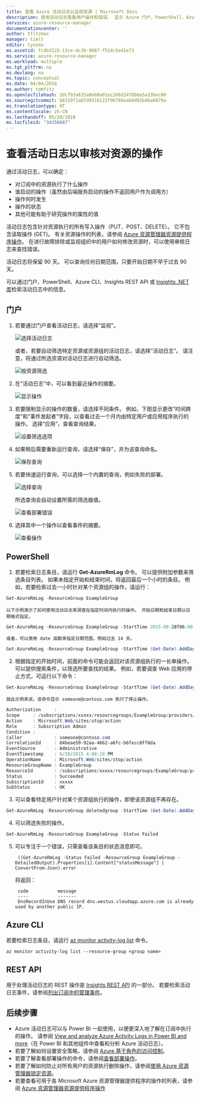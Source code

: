 ```yaml
---
title: 查看 Azure 活动日志以监视资源 | Microsoft Docs
description: 使用活动日志查看用户操作和错误。 显示 Azure 门户、PowerShell、Azure CLI 和 REST。
services: azure-resource-manager
documentationcenter: ''
author: tfitzmac
manager: timlt
editor: tysonn
ms.assetid: fcdb3125-13ce-4c3b-9087-f514c5e41e73
ms.service: azure-resource-manager
ms.workload: multiple
ms.tgt_pltfrm: na
ms.devlang: na
ms.topic: conceptual
ms.date: 04/04/2018
ms.author: tomfitz
ms.openlocfilehash: 2dcf93a635a8eb0a01ec266d2478b6e5a336ec00
ms.sourcegitcommit: b6319f1a87d9316122f96769aab0d92b46a6879a
ms.translationtype: HT
ms.contentlocale: zh-CN
ms.lasthandoff: 05/20/2018
ms.locfileid: "34358687"
---
```

# <a name="view-activity-logs-to-audit-actions-on-resources"></a>查看活动日志以审核对资源的操作

通过活动日志，可以确定：

* 对订阅中的资源执行了什么操作
* 谁启动的操作（虽然由后端服务启动的操作不返回用户作为调用方）
* 操作何时发生
* 操作的状态
* 其他可能有助于研究操作的属性的值

活动日志包含针对资源执行的所有写入操作（PUT、POST、DELETE）。 它不包含读取操作 (GET)。 有关资源操作的列表，请参阅 [Azure 资源管理器资源提供程序操作](../role-based-access-control/resource-provider-operations.md)。 在进行故障排除或监视组织中的用户如何修改资源时，可以使用审核日志来查找错误。

活动日志将保留 90 天。 可以查询任何日期范围，只要开始日期不早于过去 90 天。



可以通过门户、PowerShell、Azure CLI、Insights REST API 或 [Insights .NET 库](https://www.nuget.org/packages/Microsoft.Azure.Insights/)检索活动日志中的信息。

## <a name="portal"></a>门户

1. 若要通过门户查看活动日志，请选择“监视”。
   
    ![选择活动日志](./media/resource-group-audit/select-monitor.png)

   或者，若要自动筛选特定资源或资源组的活动日志，请选择“活动日志”。 请注意，将通过所选资源对活动日志进行自动筛选。
   
    ![按资源筛选](./media/resource-group-audit/filtered-by-resource.png)
2. 在“活动日志”中，可以看到最近操作的摘要。
   
    ![显示操作](./media/resource-group-audit/audit-summary.png)
3. 若要限制显示的操作的数量，请选择不同条件。 例如，下图显示更改“时间跨度”和“事件发起者”字段，以查看过去一个月内由特定用户或应用程序执行的操作。 选择“应用”，查看查询结果。
   
    ![设置筛选选项](./media/resource-group-audit/set-filter.png)

4. 如果稍后需要重新运行查询，请选择“保存”，并为该查询命名。
   
    ![保存查询](./media/resource-group-audit/save-query.png)
5. 若要快速运行查询，可以选择一个内置的查询，例如失败的部署。

    ![选择查询](./media/resource-group-audit/select-quick-query.png)

   所选查询会自动设置所需的筛选器值。

    ![查看部署错误](./media/resource-group-audit/view-failed-deployment.png)   

6. 选择其中一个操作以查看事件的摘要。

    ![查看操作](./media/resource-group-audit/view-operation.png)  

## <a name="powershell"></a>PowerShell

1. 若要检索日志条目，请运行 **Get-AzureRmLog** 命令。 可以提供附加参数来筛选条目列表。 如果未指定开始和结束时间，将返回最后一个小时的条目。 例如，若要检索过去一小时针对某个资源组的操作，请运行：

  ```powershell
  Get-AzureRmLog -ResourceGroup ExampleGroup
  ```
   
    以下示例演示了如何使用活动日志来调查在指定时间内执行的操作。 开始日期和结束日期以日期格式指定。

  ```powershell
  Get-AzureRmLog -ResourceGroup ExampleGroup -StartTime 2015-08-28T06:00 -EndTime 2015-09-10T06:00
  ```

    或者，可以使用 date 函数来指定日期范围，例如过去 14 天。
   
  ```powershell 
  Get-AzureRmLog -ResourceGroup ExampleGroup -StartTime (Get-Date).AddDays(-14)
  ```

2. 根据指定的开始时间，前面的命令可能会返回对该资源组执行的一长串操作。 可以提供搜索条件，以筛选所要查找的结果。 例如，若要调查 Web 应用的停止方式，可运行以下命令：

  ```powershell
  Get-AzureRmLog -ResourceGroup ExampleGroup -StartTime (Get-Date).AddDays(-14) | Where-Object OperationName -eq Microsoft.Web/sites/stop/action
  ```

    就此示例来说，该命令显示 someone@contoso.com 执行了停止操作。 

  ```powershell 
  Authorization     :
  Scope     : /subscriptions/xxxxx/resourcegroups/ExampleGroup/providers/Microsoft.Web/sites/ExampleSite
  Action    : Microsoft.Web/sites/stop/action
  Role      : Subscription Admin
  Condition :
  Caller            : someone@contoso.com
  CorrelationId     : 84beae59-92aa-4662-a6fc-b6fecc0ff8da
  EventSource       : Administrative
  EventTimestamp    : 8/28/2015 4:08:18 PM
  OperationName     : Microsoft.Web/sites/stop/action
  ResourceGroupName : ExampleGroup
  ResourceId        : /subscriptions/xxxxx/resourcegroups/ExampleGroup/providers/Microsoft.Web/sites/ExampleSite
  Status            : Succeeded
  SubscriptionId    : xxxxx
  SubStatus         : OK
  ```

3. 可以查看特定用户针对某个资源组执行的操作，即使该资源组不再存在。

  ```powershell 
  Get-AzureRmLog -ResourceGroup deletedgroup -StartTime (Get-Date).AddDays(-14) -Caller someone@contoso.com
  ```

4. 可以筛选失败的操作。

  ```powershell
  Get-AzureRmLog -ResourceGroup ExampleGroup -Status Failed
  ```

5. 可以专注于一个错误，只需查看该条目的状态消息即可。
   
        ((Get-AzureRmLog -Status Failed -ResourceGroup ExampleGroup -DetailedOutput).Properties[1].Content["statusMessage"] | ConvertFrom-Json).error
   
    将返回：
   
        code           message                                                                        
        ----           -------                                                                        
        DnsRecordInUse DNS record dns.westus.cloudapp.azure.com is already used by another public IP. 


## <a name="azure-cli"></a>Azure CLI

若要检索日志条目，请运行 [az monitor activity-log list](/cli/azure/monitor/activity-log#az-monitor-activity-log-list) 命令。

  ```azurecli
  az monitor activity-log list --resource-group <group name>
  ```


## <a name="rest-api"></a>REST API

用于处理活动日志的 REST 操作是 [Insights REST API](https://msdn.microsoft.com/library/azure/dn931943.aspx) 的一部分。 若要检索活动日志事件，请参阅[列出订阅中的管理事件](https://msdn.microsoft.com/library/azure/dn931934.aspx)。

## <a name="next-steps"></a>后续步骤

* Azure 活动日志可以与 Power BI 一起使用，以便更深入地了解在订阅中执行的操作。 请参阅 [View and analyze Azure Activity Logs in Power BI and more](https://azure.microsoft.com/blog/analyze-azure-audit-logs-in-powerbi-more/)（在 Power BI 和其他组件中查看和分析 Azure 活动日志）。
* 若要了解如何设置安全策略，请参阅 [Azure 基于角色的访问控制](../role-based-access-control/role-assignments-portal.md)。
* 若要了解查看部署操作的命令，请参阅[查看部署操作](resource-manager-deployment-operations.md)。
* 若要了解如何防止对所有用户的资源执行删除操作，请参阅[使用 Azure 资源管理器锁定资源](resource-group-lock-resources.md)。
* 若要查看可用于各 Microsoft Azure 资源管理器提供程序的操作的列表，请参阅 [Azure 资源管理器资源提供程序操作](../role-based-access-control/resource-provider-operations.md)

